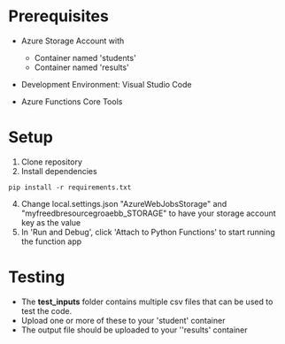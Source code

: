 # Prerequisites
- Azure Storage Account with
  - Container named 'students'
  - Container named 'results'
  
- Development Environment: Visual Studio Code
- Azure Functions Core Tools

# Setup
1. Clone repository
2. Install dependencies
```
pip install -r requirements.txt
```
4. Change local.settings.json "AzureWebJobsStorage" and "myfreedbresourcegroaebb_STORAGE" to have your storage account key as the value
5. In 'Run and Debug', click 'Attach to Python Functions' to start running the function app

# Testing
- The **test_inputs** folder contains multiple csv files that can be used to test the code.
- Upload one or more of these to your 'student' container
- The output file should be uploaded to your ''results' container
